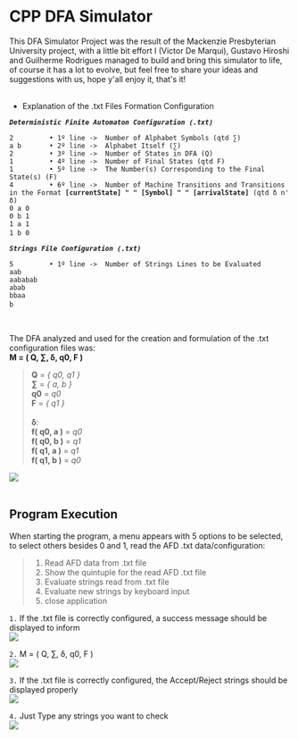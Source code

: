 # CPP DFA Simulator
This DFA Simulator Project was the result of the Mackenzie Presbyterian University project, with a little bit effort I (Victor De Marqui), Gustavo Hiroshi and Guilherme Rodrigues managed to build and bring this simulator to life, of course it has a lot to evolve, but feel free to share your ideas and suggestions with us, hope y'all enjoy it, that's it!
<br><br>
- Explanation of the .txt Files Formation Configuration

<pre><code><b><i>Deterministic Finite Automaton Configuration (.txt)</i></b>

2         • 1º line ->  Number of Alphabet Symbols (qtd ∑)
a b       • 2º line ->  Alphabet Itself (∑)
2         • 3º line ->  Number of States in DFA (Q)
1         • 4º line ->  Number of Final States (qtd F)
1         • 5º line ->  The Number(s) Corresponding to the Final State(s) (F)
4         • 6º line ->  Number of Machine Transitions and Transitions in the Format <b>[currentState] " " [Symbol] " " [arrivalState]</b> (qtd δ n' δ) 
0 a 0     
0 b 1    
1 a 1     
1 b 0  </code> 
</pre>

<pre><code><b><i>Strings File Configuration (.txt)</i></b>

5         • 1º line ->  Number of Strings Lines to be Evaluated
aab       
aababab
abab
bbaa
b</code> 
</pre>
<br>

The DFA analyzed and used for the creation and formulation of the .txt configuration files was: <br>
**M = ( Q, ∑, δ, q0, F )**
> **Q** = _{ q0, q1 }_ <br>
> **∑** = _{ a, b }_ <br>
> **q0** = _q0_ <br>
> **F** = _{ q1 }_ <br>
> <br>
> **δ**: <br>
> **f( q0, a )** = _q0_ <br>
> **f( q0, b )** = _q1_ <br>
> **f( q1, a )** = _q1_ <br>
> **f( q1, b )** = _q0_ <br>
<img src="https://cdn.discordapp.com/attachments/820795354823786508/957798588707135529/Sem_Titulo-1.png">

<br>
<br>

## Program Execution

When starting the program, a menu appears with 5 options to be selected, to select others besides 0 and 1, read the AFD .txt data/configuration:

> 1. Read AFD data from .txt file
> 2. Show the quintuple for the read AFD .txt file
> 3. Evaluate strings read from .txt file
> 4. Evaluate new strings by keyboard input
> 0. close application

`1.` If the .txt file is correctly configured, a success message should be displayed to inform <br><img src="https://cdn.discordapp.com/attachments/820795354823786508/957807235696844830/unknown.png">

`2.` M = ( Q, ∑, δ, q0, F ) <br><img src ="https://cdn.discordapp.com/attachments/820795354823786508/957807307171967027/unknown.png">

`3.` If the .txt file is correctly configured, the Accept/Reject strings should be displayed properly <br> <img src="https://cdn.discordapp.com/attachments/820795354823786508/957808116060278854/unknown.png">

`4.` Just Type any strings you want to check <br><img src="https://cdn.discordapp.com/attachments/820795354823786508/957808266346385418/unknown.png">
